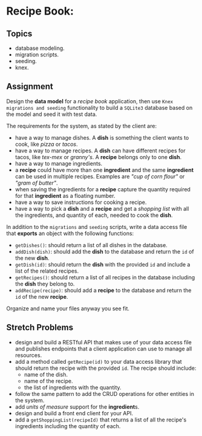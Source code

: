 # Recipe Book:

## Topics

- database modeling.
- migration scripts.
- seeding.
- knex.

## Assignment

Design the **data model** for a _recipe book_ application, then use `Knex migrations and seeding` functionality to build a `SQLite3` database based on the model and seed it with test data.

The requirements for the system, as stated by the client are:

- have a way to manage dishes. A **dish** is something the client wants to cook, like _pizza_ or _tacos_.
- have a way to manage recipes. A **dish** can have different recipes for tacos, like _tex-mex_ or _granny's_. A **recipe** belongs only to one **dish**.
- have a way to manage ingredients.
- a **recipe** could have more than one **ingredient** and the same **ingredient** can be used in multiple recipes. Examples are _"cup of corn flour"_ or _"gram of butter"_.
- when saving the ingredients for a **recipe** capture the quantity required for that **ingredient** as a floating number.
- have a way to save instructions for cooking a recipe.
- have a way to pick a **dish** and a **recipe** and get a _shopping list_ with all the ingredients, and quantity of each, needed to cook the **dish**.

In addition to the `migrations` and `seeding` scripts, write a data access file that **exports** an object with the following functions:

- `getDishes()`: should return a list of all dishes in the database.
- `addDish(dish)`: should add the **dish** to the database and return the `id` of the new **dish**.
- `getDish(id)`: should return the **dish** with the provided `id` and include a list of the related recipes.
- `getRecipes()`: should return a list of all recipes in the database including the **dish** they belong to.
- `addRecipe(recipe)`: should add a **recipe** to the database and return the `id` of the new **recipe**.

Organize and name your files anyway you see fit.

## Stretch Problems

- design and build a RESTful API that makes use of your data access file and publishes endpoints that a client application can use to manage all resources.
- add a method called `getRecipe(id)` to your data access library that should return the recipe with the provided `id`. The recipe should include:
  - name of the dish.
  - name of the recipe.
  - the list of ingredients with the quantity.
- follow the same pattern to add the CRUD operations for other entities in the system.
- add _units of measure_ support for the **ingredient**s.
- design and build a front end client for your API.
- add a `getShoppingList(recipeId)` that returns a list of all the recipe's ingredients including the quantity of each.
